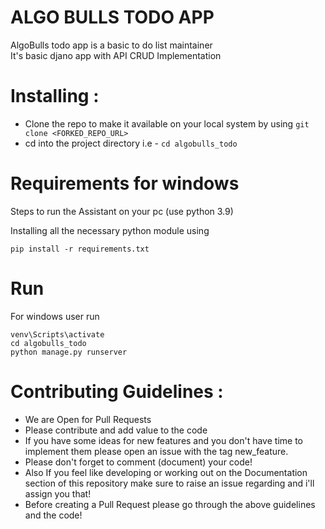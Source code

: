 # ALGO BULLS TODO APP

AlgoBulls todo app is a basic to do list maintainer
<br> It's basic djano app with API CRUD Implementation <br>

# Installing : 

- Clone the repo to make it available on your local system by using ```git clone <FORKED_REPO_URL>```
- cd into the project directory i.e  - ```cd algobulls_todo```

# Requirements for windows
Steps to run the Assistant on your pc (use python 3.9)

Installing all the necessary python module using
```
pip install -r requirements.txt
```

# Run
For windows user run 
```
venv\Scripts\activate
cd algobulls_todo
python manage.py runserver
```

# Contributing Guidelines :<br>
- We are Open for Pull Requests
- Please contribute and add value to the code
- If you have some ideas for new features and you don't have time to implement them please open an issue with the tag new_feature.
- Please don't forget to comment (document) your code!
- Also If you feel like developing or working out on the Documentation section of this repository make sure to raise an issue regarding and i'll assign you that!
- Before creating a Pull Request please go through the above guidelines and the code!
